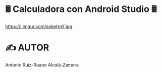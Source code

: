 # 🖩 Calculadora con Android Studio 🖩
https://i.imgur.com/sokeHpY.jpg


# ✍️ AUTOR
Antonio Ruiz-Ruano Alcalá-Zamora
